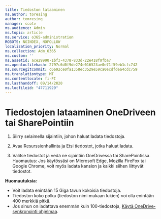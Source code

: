 ```yaml
---
title: Tiedoston lataaminen
ms.author: toresing
author: tomresing
manager: scotv
ms.audience: Admin
ms.topic: article
ms.service: o365-administration
ROBOTS: NOINDEX, NOFOLLOW
localization_priority: Normal
ms.collection: Adm_O365
ms.custom: ''
ms.assetid: ace29990-1bf3-4378-833d-22e418f0fba7
ms.openlocfilehash: 2797c6d0f9de274e016523ae0e71f59eb1cfc742
ms.sourcegitcommit: c6692ce0fa1358ec3529e59ca0ecdfdea4cdc759
ms.translationtype: MT
ms.contentlocale: fi-FI
ms.lasthandoff: 09/14/2020
ms.locfileid: "47711929"
---
```

# <a name="upload-files-to-onedrive-or-sharepoint"></a>Tiedostojen lataaminen OneDriveen tai SharePointiin

1. Siirry selaimella sijaintiin, johon haluat ladata tiedostoja.
    
2. Avaa Resurssienhallinta ja Etsi tiedostot, jotka haluat ladata.
    
3. Valitse tiedostot ja vedä ne sijaintiin OneDrivessa tai SharePointissa. Huomautus: Jos käytössäsi on Microsoft Edge, Mozilla FireFox tai Google Chrome, voit myös ladata kansion ja kaikki siihen liittyvät tiedostot.
    
**Huomautuksia:**

- Voit ladata enintään 15 Giga tavun kokoisia tiedostoja. 
- Tiedoston koko polku (tiedoston nimi mukaan lukien) voi olla enintään 400 merkkiä pitkä. 
- Jos sinun on ladattava enemmän kuin 100-tiedostoja, [Käytä OneDrive-synkronointi ohjelmaa](https://go.microsoft.com/fwlink/?linkid=866427). 
  

